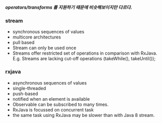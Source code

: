 ##### operators/transforms 를 지원하기 때문에 비슷해보이지만 다르다.
### stream
* synchronous sequences of values
* multicore architectures
* pull based
* Stream can only be used once
* Streams offer restricted set of operations in comparison with RxJava. E.g. Streams are lacking cut-off operations (takeWhile(), takeUntil()); 
### rxjava
* asynchronous sequences of values
* single-threaded
* push-based
* notified when an element is available
* Observable can be subscribed to many times.
* RxJava is focussed on concurrent task
* the same task using RxJava may be slower than with Java 8 stream.
